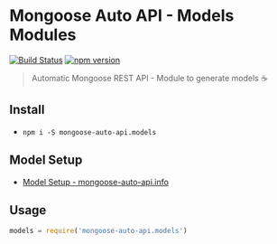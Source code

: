 # Mongoose Auto API - Models Modules
[![Build Status](https://travis-ci.org/edmundpf/mongoose-auto-api-models.svg?branch=master)](https://travis-ci.org/edmundpf/mongoose-auto-api-models)
[![npm version](https://badge.fury.io/js/mongoose-auto-api.models.svg)](https://badge.fury.io/js/mongoose-auto-api.models)
> Automatic Mongoose REST API - Module to generate models ☕

## Install
* `npm i -S mongoose-auto-api.models`

## Model Setup
* [Model Setup - mongoose-auto-api.info](https://github.com/edmundpf/mongoose-auto-api-info/blob/master/README.md#model-setup)

## Usage
``` javascript
models = require('mongoose-auto-api.models')
```
